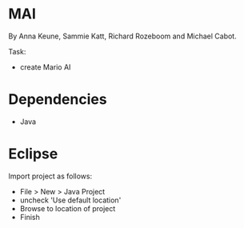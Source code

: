 MAI
===
By Anna Keune, Sammie Katt, Richard Rozeboom and Michael Cabot.

Task:
- create Mario AI

Dependencies
===
- Java

Eclipse
===
Import project as follows:
- File > New > Java Project
- uncheck 'Use default location'
- Browse to location of project
- Finish